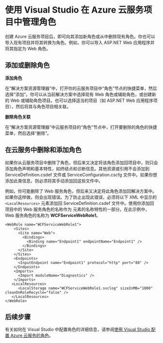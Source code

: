 <properties
   pageTitle="使用 Visual Studio 在 Azure 云服务项目中管理角色 | Azure"
   description="了解如何使用 Visual Studio 向 Azure 云服务项目中添加新的角色或从中删除现有角色。"
   services="visual-studio-online"
   documentationCenter="na"
   authors="TomArcher"
   manager="douge"
   editor="" />
<tags
   ms.service="multiple"
   ms.date="04/18/2016"
   wacn.date="05/23/2016" />

# 使用 Visual Studio 在 Azure 云服务项目中管理角色

创建 Azure 云服务项目后，即可向其添加新角色或从中删除现有角色。你也可以导入现有项目并将其转换为角色。例如，你可以导入 ASP.NET Web 应用程序并将其指定为 Web 角色。

## 添加或删除角色

**添加角色**

在“解决方案资源管理器”中，打开你的云服务项目中“角色”节点的快捷菜单，然后选择“添加”。你可以从当前解决方案中选择现有 Web 角色或辅助角色，或创建新的 Web 或辅助角色项目。也可以选择适当的项目（如 ASP.NET Web 应用程序项目），然后将其与角色项目相关联。

**删除角色关联**

在“解决方案资源管理器”中云服务项目的“角色”节点中，打开要删除的角色的快捷菜单，然后选择“删除”。

## 在云服务中删除和添加角色

如果你从云服务项目中删除了角色，但后来又决定将该角色添加回项目中，则只会添加角色声明和基本特性，如终结点和诊断信息。其他资源或引用不会添加到 ServiceDefinition.csdef 文件或 ServiceConfiguration.cscfg 文件中。如果你想添加此类信息，则必须将其手动添加回这些文件中。

例如，你可能删除了 Web 服务角色，但后来又决定将此角色添加回解决方案中。如果你这样做，则会出现错误。为了防止出现此错误，必须将以下 XML 中显示的 `<LocalResources>` 元素添加回 ServiceDefinition.csdef 文件中。使用你添加回项目中的 Web 服务角色的名称作为 **<LocalStorage>** 元素的名称特性的一部分。在此示例中，Web 服务角色的名称为 **WCFServiceWebRole1**。

	<WebRole name="WCFServiceWebRole1">
	    <Sites>
	      <Site name="Web">
	        <Bindings>
	          <Binding name="Endpoint1" endpointName="Endpoint1" />
	        </Bindings>
	      </Site>
	    </Sites>
	    <Endpoints>
	      <InputEndpoint name="Endpoint1" protocol="http" port="80" />
	    </Endpoints>
	    <Imports>
	      <Import moduleName="Diagnostics" />
	    </Imports>
	   <LocalResources>
	      <LocalStorage name="WCFServiceWebRole1.svclog" sizeInMB="1000" cleanOnRoleRecycle="false" />
	   </LocalResources>
	</WebRole>

## 后续步骤

有关如何在 Visual Studio 中配置角色的详细信息，请参阅[使用 Visual Studio 配置 Azure 云服务的角色](/documentation/articles/vs-azure-tools-configure-roles-for-cloud-service)。

<!---HONumber=Mooncake_0516_2016-->